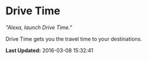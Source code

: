 # Drive Time
*"Alexa, launch Drive Time."*

Drive Time gets you the travel time to your destinations.

**Last Updated:** 2016-03-08 15:32:41